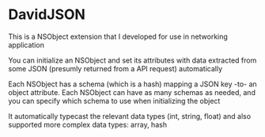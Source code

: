 # DavidJSON

This is a NSObject extension that I developed for use in networking application

You can initialize an NSObject and set its attributes with data extracted from some JSON (presumly returned from a API request) automatically

Each NSObject has a schema (which is a hash) mapping a JSON key -to- an object attribute. Each NSObject can have as many schemas as needed, and you can specify which schema to use when initializing the object

It automatically typecast the relevant data types (int, string, float) and also supported more complex data types: array, hash
